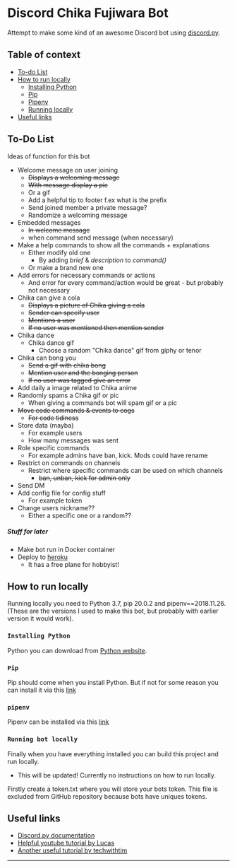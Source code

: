 # Discord Chika Fujiwara Bot
Attempt to make some kind of an awesome Discord bot using [discord.py](https://discordpy.readthedocs.io/en/latest/).

## Table of context 
- [To-do List](#to-do-list)
- [How to run locally](#how-to-run-locally)
    - [Installing Python](#installing-python)
    - [Pip](#pip)
    - [Pipenv](#pipenv)
    - [Running locally](#running-bot-locally)
- [Useful links](#useful-links)

## To-Do List
Ideas of function for this bot

* Welcome message on user joining  
    * ~~Displays a welcoming message~~ 
    * ~~With message display a pic~~ 
    * Or a gif
    * Add a helpful tip to footer f.ex what is the prefix
    * Send joined member a private message? 
    * Randomize a welcoming message
* Embedded messages
    * ~~In welcome message~~
    * when command send message (when necessary)
* Make a help commands to show all the commands + explanations
    * Either modify old one
        * By adding *brief* & *description* to *command()*
    * Or make a brand new one
* Add errors for necessary commands or actions
    * And error for every command/action would be great - but probably not necessary
* Chika can give a cola
    * ~~Displays a picture of Chika giving a cola~~ 
    * ~~Sender can specify user~~
    * ~~Mentions a user~~
    * ~~If no user was mentioned then mention sender~~
* Chika dance
    * Chika dance gif
        * Choose a random "Chika dance" gif from giphy or tenor
* Chika can bong you
    * ~~Send a gif with chika bong~~
    * ~~Mention user and the bonging person~~
    * ~~If no user was tagged give an error~~
* Add daily a image related to Chika anime
* Randomly spams a Chika gif or pic
    * When giving a commands bot will spam gif or a pic
* ~~Move code commands & events to cogs~~
    * ~~For code tidiness~~
* Store data (mayba)
    * For example users
    * How many messages was sent
* Role specific commands
    * For example admins have ban, kick. Mods could have rename
* Restrict on commands on channels
    * Restrict where specific commands can be used on which channels
        * ~~ban, unban, kick for admin only~~
* Send DM
* Add config file for config stuff
    * For example token
* Change users nickname??
    * Either a specific one or a random??


##### Stuff for later
* Make bot run in Docker container
* Deploy to [heroku](https://www.heroku.com/)
    * It has a free plane for hobbyist!
    
## How to run locally
Running locally you need to Python 3.7, pip 20.0.2 and pipenv==2018.11.26. (These are the versions I used to make
 this bot, but probably with earlier version it would work).

### `Installing Python`  
Python you can download from [Python website](https://www.python.org/downloads/).

### `Pip`  
Pip should come when you install Python. But if not for some reason you can install it via this [link](https://pip.pypa.io/en/stable/installing/)

### `pipenv`  
Pipenv can be installed via this [link](https://pipenv-fork.readthedocs.io/en/latest/install.html#pragmatic-installation-of-pipenv)

### `Running bot locally`  
Finally when you have everything installed you can build this project and run locally. 
* This will be updated! Currently no instructions on how to run locally.

Firstly create a token.txt where you will store your bots token. This file is excluded from GitHub repository because
 bots have uniques tokens.  
## Useful links
* [Discord.py documentation](https://discordpy.readthedocs.io/en/latest/)
* [Helpful youtube tutorial by Lucas](https://www.youtube.com/watch?v=nW8c7vT6Hl4&list=PLW3GfRiBCHOhfVoiDZpSz8SM_HybXRPzZ)
* [Another useful tutorial by techwithtim](https://techwithtim.net/tutorials/discord-py/)
---

